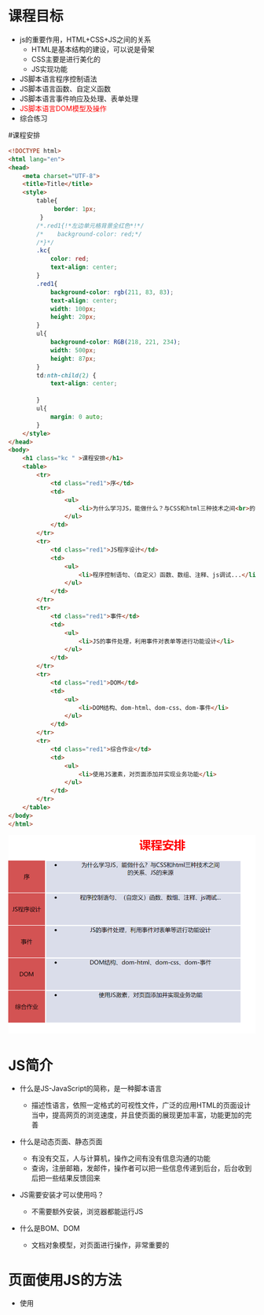 # 课程目标

- js的重要作用，HTML+CSS+JS之间的关系
  - HTML是基本结构的建设，可以说是骨架
  - CSS主要是进行美化的
  - JS实现功能
- JS脚本语言程序控制语法
- JS脚本语言函数、自定义函数
- JS脚本语言事件响应及处理、表单处理
- <font style="color:red">JS脚本语言DOM模型及操作</font>
- 综合练习

#课程安排

```html
<!DOCTYPE html>
<html lang="en">
<head>
    <meta charset="UTF-8">
    <title>Title</title>
    <style>
        table{
             border: 1px;
         }
        /*.red1{!*左边单元格背景全红色*!*/
        /*    background-color: red;*/
        /*}*/
        .kc{
            color: red;
            text-align: center;
        }
        .red1{
            background-color: rgb(211, 83, 83);
            text-align: center;
            width: 100px;
            height: 20px;
        }
        ul{
            background-color: RGB(218, 221, 234);
            width: 500px;
            height: 87px;
        }
        td:nth-child(2) {
            text-align: center;

        }
        ul{
            margin: 0 auto;
        }
    </style>
</head>
<body>
    <h1 class="kc " >课程安排</h1>
    <table>
        <tr>
            <td class="red1">序</td>
            <td>
                <ul>
                    <li>为什么学习JS，能做什么？与CSS和html三种技术之间<br>的关系、JS的来源</li>
                </ul>
            </td>
        </tr>
        <tr>
            <td class="red1">JS程序设计</td>
            <td>
                <ul>
                    <li>程序控制语句、（自定义）函数、数组、注释、js调试...</li>
                </ul>
            </td>
        </tr>
        <tr>
            <td class="red1">事件</td>
            <td>
                <ul>
                    <li>JS的事件处理，利用事件对表单等进行功能设计</li>
                </ul>
            </td>
        </tr>
        <tr>
            <td class="red1">DOM</td>
            <td>
                <ul>
                    <li>DOM结构、dom-html、dom-css、dom-事件</li>
                </ul>
            </td>
        </tr>
        <tr>
            <td class="red1">综合作业</td>
            <td>
                <ul>
                    <li>使用JS激素，对页面添加并实现业务功能</li>
                </ul>
            </td>
        </tr>
    </table>
</body>
</html>
```

<img src="..\img\Snipaste_2021-01-15_22-01-32.png">

# JS简介

- 什么是JS-JavaScript的简称，是一种脚本语言
  - 描述性语言，依照一定格式的可视性文件，广泛的应用HTML的页面设计当中，提高网页的浏览速度，并且使页面的展现更加丰富，功能更加的完善
- 什么是动态页面、静态页面
  - 有没有交互，人与计算机，操作之间有没有信息沟通的功能 
  - 查询，注册邮箱，发邮件，操作者可以把一些信息传递到后台，后台收到后把一些结果反馈回来

- JS需要安装才可以使用吗？
  - 不需要额外安装，浏览器都能运行JS
- 什么是BOM、DOM
  - 文档对象模型，对页面进行操作，非常重要的

# 页面使用JS的方法

- 使用<script>在html页面中插入javascript

- ```html
  <body>
      <script type="text/javascript">
          alert("hello javascript")
      </script>
  </body>
  ```

- 引用外部js文件

  - ```html
    <script type="text"/javascript" src="js1.js"></script>
    ```

<h1><font style="color:red">Js变量</font></h1>

- 与其他程序设计语言相同，是用来临时存储信息

**创建方法1**  ``` var x=1;varx=2,name="zhangsan"```

<b>创建方法2</b>  <code>var x;x=1;
</code>

<b>小贴士</b> <code>js中的变量，区分类型，但没有int之内的关键词</code>

- js在创建的时候是不区分数据类型的
- 但是在赋值的是区分数据类型的
- js里面的变量是弱数据类型 也就是前两条
- var来创建一个x=1的变量，1是数字那x就是数字类型，如果是字符串，就是字符串类型</br>赋什么值就是什么类型
- var x是只是声明，然后再赋值



| <font style="color:red">JS调试</font> | alert弹框调试、console.log控制台输出调试     |
| ------------------------------------- | -------------------------------------------- |
| 作用                                  | 观察变量值的变化规律，是否符合程序设计的目的 |
| 示例                                  | <code>alert(flag);console.log(flag></code>   |
| 小贴士                                | 先掌握熟练这两种方法，再学习其他调试方法     |